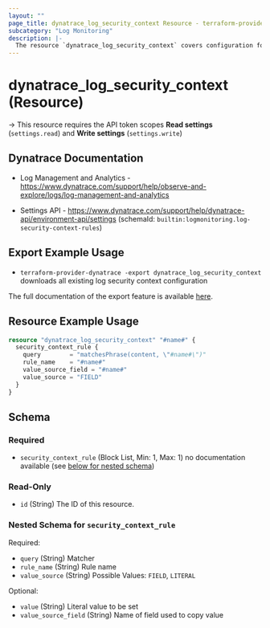 ```yaml
---
layout: ""
page_title: dynatrace_log_security_context Resource - terraform-provider-dynatrace"
subcategory: "Log Monitoring"
description: |-
  The resource `dynatrace_log_security_context` covers configuration for log security context rules
---
```


# dynatrace_log_security_context (Resource)

-> This resource requires the API token scopes **Read settings** (`settings.read`) and **Write settings** (`settings.write`)

## Dynatrace Documentation

- Log Management and Analytics - https://www.dynatrace.com/support/help/observe-and-explore/logs/log-management-and-analytics

- Settings API - https://www.dynatrace.com/support/help/dynatrace-api/environment-api/settings (schemaId: `builtin:logmonitoring.log-security-context-rules`)

## Export Example Usage

- `terraform-provider-dynatrace -export dynatrace_log_security_context` downloads all existing log security context configuration

The full documentation of the export feature is available [here](https://registry.terraform.io/providers/dynatrace-oss/dynatrace/latest/docs/guides/export-v2).

## Resource Example Usage

```terraform
resource "dynatrace_log_security_context" "#name#" {
  security_context_rule {
    query        = "matchesPhrase(content, \"#name#\")"
    rule_name    = "#name#"
    value_source_field = "#name#"
    value_source = "FIELD"
  }
}
```

<!-- schema generated by tfplugindocs -->
## Schema

### Required

- `security_context_rule` (Block List, Min: 1, Max: 1) no documentation available (see [below for nested schema](#nestedblock--security_context_rule))

### Read-Only

- `id` (String) The ID of this resource.

<a id="nestedblock--security_context_rule"></a>
### Nested Schema for `security_context_rule`

Required:

- `query` (String) Matcher
- `rule_name` (String) Rule name
- `value_source` (String) Possible Values: `FIELD`, `LITERAL`

Optional:

- `value` (String) Literal value to be set
- `value_source_field` (String) Name of field used to copy value
 